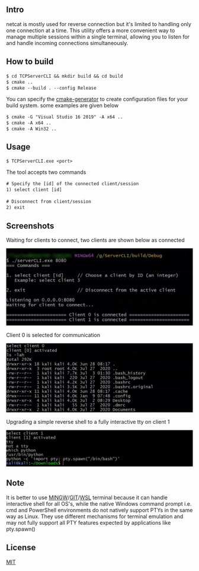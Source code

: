 ## Intro

netcat is mostly used for reverse connection but it's limited to handling only one connection at a time. This utility offers a more convenient way to manage multiple sessions within a single terminal, allowing you to listen for and handle incoming connections simultaneously.

## How to build

```
$ cd TCPServerCLI && mkdir build && cd build
$ cmake ..
$ cmake --build . --config Release
```

You can specify the [cmake-generator](https://cmake.org/cmake/help/latest/manual/cmake-generators.7.html) to create configuration files for your build system. some examples are given below

```
$ cmake -G "Visual Studio 16 2019" -A x64 ..
$ cmake -A x64 ..
$ cmake -A Win32 ..
```
## Usage
```
$ TCPServerCLI.exe <port>
```
The tool accepts two commands
```
# Specify the [id] of the connected client/session
1) select client [id]

# Disconnect from client/session
2) exit
```

## Screenshots
Waiting for clients to connect, two clients are shown below as connected

![Alt text](/screenshots/1.JPG?raw=true "Optional Title")

Client 0 is selected for communication

![Alt text](/screenshots/2.JPG?raw=true "Optional Title")

Upgrading a simple reverse shell to a fully interactive tty on client 1

![Alt text](/screenshots/3.JPG?raw=true "Optional Title")

## Note
It is better to use [MINGW](https://www.mingw-w64.org/)/[GIT](https://git-scm.com/download/win)/[WSL](https://learn.microsoft.com/en-us/windows/wsl/about) terminal because it can handle interactive shell for all OS's, while the native Windows command prompt i.e. cmd and PowerShell environments do not natively support PTYs in the same way as Linux. They use different mechanisms for terminal emulation and may not fully support all PTY features expected by applications like pty.spawn()

## License

[MIT](https://choosealicense.com/licenses/mit/)
